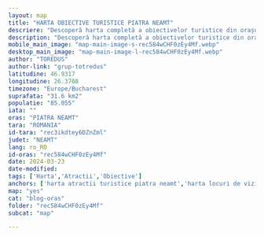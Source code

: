 ```yaml
---
layout: map
title: "HARTA OBIECTIVE TURISTICE PIATRA NEAMT"
descriere: "Descoperă harta completă a obiectivelor turistice din orașul PIATRA NEAMT! Planifică-ți vizita cu cele mai captivante atracții, de la monumente istorice la natură pitorească."  
description: "Descoperă harta completă a obiectivelor turistice din orașul PIATRA NEAMT! Planifică-ți vizita cu cele mai captivante atracții, de la monumente istorice la natură pitorească." 
mobile_main_image: "map-main-image-s-rec584wCHF0zEy4Mf.webp"
desktop_main_image: "map-main-image-l-rec584wCHF0zEy4Mf.webp"
author: "TOREDUS"
author-link: "grup-totredus"
latitudine: 46.9317
longitudine: 26.3708
timezone: "Europe/Bucharest"
suprafata: "31.6 km2"
populatie: "85.055"
iata: ""
oras: "PIATRA NEAMT"
tara: "ROMANIA"
id-tara: "rec3ikdtey6DZnZml"
judet: "NEAMT"
lang: ro_RO
id-oras: "rec584wCHF0zEy4Mf"
date: 2024-03-23
date-modified: 
tags: ['Harta','Atractii','Obiective']
anchors: ['harta atractii turistice piatra neamt','harta locuri de vizitat in piatra neamt','harta obiective turistice piatra neamt']
map: "yes"
cat: "blog-oras"
folder: "rec584wCHF0zEy4Mf"
subcat: "map"

---
```


